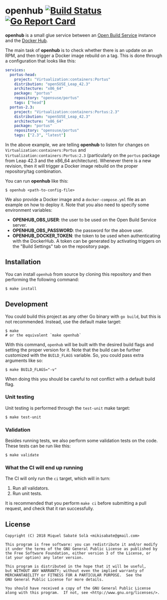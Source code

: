# openhub [![Build Status](https://travis-ci.org/mssola/openhub.svg?branch=master)](https://travis-ci.org/mssola/openhub) [![Go Report Card](https://goreportcard.com/badge/github.com/mssola/openhub)](https://goreportcard.com/report/github.com/mssola/openhub)

**openhub** is a small glue service between an [Open Build
Service](https://openbuildservice.org/) instance and the [Docker
Hub](https://hub.docker.com/).

The main task of **openhub** is to check whether there is an update on an RPM,
and then trigger a Docker image rebuild on a tag. This is done through a configuration that
looks like this:

```yml
services:
  portus-head:
    project: "Virtualization:containers:Portus"
    distribution: "openSUSE_Leap_42.3"
    architecture: "x86_64"
    package: "portus"
    repository: "opensuse/portus"
    tags: ["head"]
  portus-2.3:
    project: "Virtualization:containers:Portus:2.3"
    distribution: "openSUSE_Leap_42.3"
    architecture: "x86_64"
    package: "portus"
    repository: "opensuse/portus"
    tags: ["2.3", "latest"]
```

In the above example, we are telling **openhub** to listen for changes on
`Virtualization:containers:Portus` and `Virtualization:containers:Portus:2.3`
(particularly on the `portus` package from Leap 42.3 and the x86_64
architecture). Whenever there is a new revision, then it will trigger a Docker image rebuild
on the proper repository/tag combination.

You can run **openhub** like this:

```
$ openhub <path-to-config-file>
```

We also provide a Docker image and a `docker-compose.yml` file as an example on
how to deploy it. Note that you also need to specify some environment variables:

- **OPENHUB_OBS_USER**: the user to be used on the Open Build Service server.
- **OPENHUB_OBS_PASSWORD**: the password for the above user.
- **OPENHUB_DOCKER_TOKEN**: the token to be used when authenticating with the
  DockerHub. A token can be generated by activating triggers on the "Build
  Settings" tab on the repository page.

## Installation

You can install `openhub` from source by cloning this repository and then
performing the following command:

```bash
$ make install
```

## Development

You could build this project as any other Go binary with `go build`, but this is
not recommended. Instead, use the default make target:

```
$ make
# or the equivalent `make openhub`
```

With this command, `openhub` will be built with the desired build flags and
setting the proper version for it. Note that the build can be further customized
with the `BUILD_FLAGS` variable. So, you could pass extra arguments like so:

```
$ make BUILD_FLAGS="-v"
```

When doing this you should be careful to not conflict with a default build flag.

### Unit testing

Unit testing is performed through the `test-unit` make target:

```
$ make test-unit
```

### Validation

Besides running tests, we also perform some validation tests on the code. These
tests can be run like this:

```
$ make validate
```

### What the CI will end up running

The CI will only run the `ci` target, which will in turn:

1. Run all validators.
2. Run unit tests.

It is recommended that you perform `make ci` before submitting a pull request,
and check that it ran successfully.

## License

```
Copyright (C) 2018 Miquel Sabaté Solà <mikisabate@gmail.com>

This program is free software: you can redistribute it and/or modify
it under the terms of the GNU General Public License as published by
the Free Software Foundation, either version 3 of the License, or
(at your option) any later version.

This program is distributed in the hope that it will be useful,
but WITHOUT ANY WARRANTY; without even the implied warranty of
MERCHANTABILITY or FITNESS FOR A PARTICULAR PURPOSE.  See the
GNU General Public License for more details.

You should have received a copy of the GNU General Public License
along with this program.  If not, see <http://www.gnu.org/licenses/>.
```

